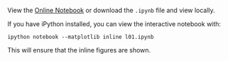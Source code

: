 View the [Online Notebook](http://nbviewer.ipython.org/github/iit-cs579/main/blob/master/lec/l01/l01.ipynb) or download the `.ipynb` file and view locally.

If you have iPython installed, you can view the interactive notebook with:
```
ipython notebook --matplotlib inline l01.ipynb
```

This will ensure that the inline figures are shown.
